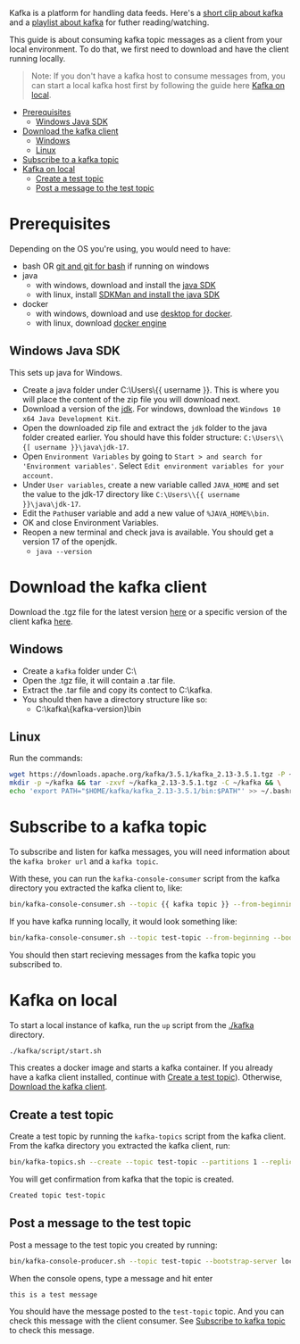Kafka is a platform for handling data feeds. Here's a [short clip about kafka](https://youtu.be/FKgi3n-FyNU) and a [playlist about kafka](https://www.youtube.com/playlist?list=PL1vMgwLWNQiBmdGTXM0jR4fImrs3YHJGJ) for futher reading/watching.

This guide is about consuming kafka topic messages as a client from your local environment. To do that, we first need to download and have the client running locally.

> Note: If you don't have a kafka host to consume messages from, you can start a local kafka host first by following the guide here [Kafka on local](#kafka-on-local).

- [Prerequisites](#prerequisites)
  - [Windows Java SDK](#windows-java-sdk)
- [Download the kafka client](#download-the-kafka-client)
  - [Windows](#windows)
  - [Linux](#linux)
- [Subscribe to a kafka topic](#subscribe-to-a-kafka-topic)
- [Kafka on local](#kafka-on-local)
  - [Create a test topic](#create-a-test-topic)
  - [Post a message to the test topic](#post-a-message-to-the-test-topic)

# Prerequisites

Depending on the OS you're using, you would need to have:
- bash OR [git and git for bash](https://git-scm.com/downloads) if running on windows
- java
  - with windows, download and install the [java SDK](#windows-java-sdk)
  - with linux, install [SDKMan and install the java SDK](./configs/env-setup-linux.md#sdkman)
- docker
  - with windows, download and use [desktop for docker](https://hub.docker.com/editions/community/docker-ce-desktop-windows).
  - with linux, download [docker engine](https://docs.docker.com/engine/install/ubuntu/)

## Windows Java SDK

This sets up java for Windows.

- Create a java folder under C:\Users\\{{ username }}. This is where you will place the content of the zip file you will download next.
- Download a version of the [jdk](https://jdk.java.net/java-se-ri/17). For windows, download the `Windows 10 x64 Java Development Kit`.
- Open the downloaded zip file and extract the `jdk` folder to the java folder created earlier. You should have this folder structure: `C:\Users\\{[ username }}\java\jdk-17`.
- Open `Environment Variables` by going to `Start > and search for 'Environment variables'`. Select `Edit environment variables for your account`.
- Under `User variables`, create a new variable called `JAVA_HOME` and set the value to the jdk-17 directory like `C:\Users\\{{ username }}\java\jdk-17`.
- Edit the `Path`user variable and add a new value of `%JAVA_HOME%\bin`.
- OK and close Environment Variables.
- Reopen a new terminal and check java is available. You should get a version 17 of the openjdk.
  - ```java --version```

# Download the kafka client

Download the .tgz file for the latest version [here](https://www.apache.org/dyn/closer.cgi?path=/kafka/3.1.0/kafka_2.13-3.1.0.tgz) or a specific version of the client kafka [here](https://dlcdn.apache.org/kafka/).

## Windows
- Create a `kafka` folder under C:\
- Open the .tgz file, it will contain a .tar file.
- Extract the .tar file and copy its contect to C:\kafka.
- You should then have a directory structure like so:
  - C:\kafka\\{kafka-version}\bin

## Linux
Run the commands:
```bash
wget https://downloads.apache.org/kafka/3.5.1/kafka_2.13-3.5.1.tgz -P ~/ && \
mkdir -p ~/kafka && tar -zxvf ~/kafka_2.13-3.5.1.tgz -C ~/kafka && \
echo 'export PATH="$HOME/kafka/kafka_2.13-3.5.1/bin:$PATH"' >> ~/.bashrc
```

# Subscribe to a kafka topic

To subscribe and listen for kafka messages, you will need information about the `kafka broker url` and a `kafka topic`.

With these, you can run the `kafka-console-consumer` script from the kafka directory you extracted the kafka client to, like:

```bash
bin/kafka-console-consumer.sh --topic {{ kafka topic }} --from-beginning --bootstrap-server {{ kafka broker url }}
```

If you have kafka running locally, it would look something like:

```bash
bin/kafka-console-consumer.sh --topic test-topic --from-beginning --bootstrap-server localhost:29092
```

You should then start recieving messages from the kafka topic you subscribed to.

# Kafka on local

To start a local instance of kafka, run the `up` script from the [./kafka](./kafka) directory.

```bash
./kafka/script/start.sh
```

This creates a docker image and starts a kafka container. If you already have a kafka client installed, continue with [Create a test topic](#create-a-test-topic)). Otherwise, [Download the kafka client](#download-the-kafka-client).

## Create a test topic

Create a test topic by running the `kafka-topics` script from the kafka client. From the kafka directory you extracted the kafka client, run:

```bash
bin/kafka-topics.sh --create --topic test-topic --partitions 1 --replication-factor 1 --bootstrap-server localhost:29092
```

You will get confirmation from kafka that the topic is created.

```bash
Created topic test-topic
```

## Post a message to the test topic

Post a message to the test topic you created by running:

```bash
bin/kafka-console-producer.sh --topic test-topic --bootstrap-server localhost:29092
```

When the console opens, type a message and hit enter

```
this is a test message
```

You should have the message posted to the `test-topic` topic. And you can check this message with the client consumer. See [Subscribe to kafka topic](#subscribe-to-kafka-topic) to check this message.
